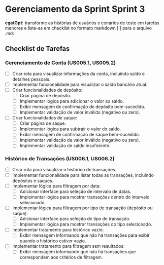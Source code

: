 # Gerenciamento da Sprint Sprint 3

**cgatGpt:** transforme as histórias de usuários e cenários de teste em tarefas menores e liste-as em checklist no formato markdown [ ] para o arquivo .md:

## Checklist de Tarefas

### Gerenciamento de Conta (US005.1, US005.2)

-   [ ] Criar rota para visualizar informações da conta, incluindo saldo e detalhes pessoais.
-   [ ] Implementar funcionalidade para visualizar o saldo bancário atual.
-   [ ] Criar funcionalidades de depósito:
    -   [ ] Criar página de depósito.
    -   [ ] Implementar lógica para adicionar o valor ao saldo.
    -   [ ] Exibir mensagem de confirmação de depósito bem-sucedido.
    -   [ ] Implementar validação de valor inválido (negativo ou zero).
-   [ ] Criar funcionalidades de saque:
    -   [ ] Criar página de saque.
    -   [ ] Implementar lógica para subtrair o valor do saldo.
    -   [ ] Exibir mensagem de confirmação de saque bem-sucedido.
    -   [ ] Implementar validação de valor inválido (negativo ou zero).
    -   [ ] Implementar validação de saldo insuficiente.

### Histórico de Transações (US006.1, US006.2)

-   [ ] Criar rota para visualizar o histórico de transações.
-   [ ] Implementar funcionalidade para listar todas as transações, incluindo depósitos e saques.
-   [ ] Implementar lógica para filtragem por data:
    -   [ ] Adicionar interface para seleção de intervalo de datas.
    -   [ ] Implementar lógica para mostrar transações dentro do intervalo selecionado.
-   [ ] Implementar lógica para filtragem por tipo de transação (depósito ou saque):
    -   [ ] Adicionar interface para seleção do tipo de transação.
    -   [ ] Implementar lógica para mostrar transações do tipo selecionado.
-   [ ] Implementar tratamento para histórico vazio:
    -   [ ] Exibir mensagem informando que não há transações para exibir quando o histórico estiver vazio.
-   [ ] Implementar tratamento para filtragem sem resultados:
    -   [ ] Exibir mensagem informando que não há transações que correspondem aos critérios de filtragem.
